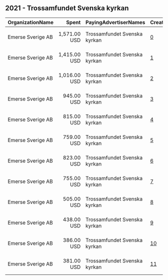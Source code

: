 ## 2021 - Trossamfundet Svenska kyrkan 
|OrganizationName|Spent|PayingAdvertiserNames|CreativeUrls|Impressions|Genders|AgeBrackets|CountryCodes|BillingAddresses|CandidateBallotInformation|
|:---|---:|:---|:---|---:|:---|:---|:---|:---|:---|
|Emerse Sverige AB|1,571.00 USD|Trossamfundet Svenska kyrkan|[0](https://www.snap.com/political-ads/asset/fa70061785c59a4e445ed048ce903167464afc7baa516945c783deef3a10e43a?mediaType=png)|1,036,340||16-20|sweden|"Hyllie Boulevard 32, Vintrie, 215 32,SE"||
|Emerse Sverige AB|1,415.00 USD|Trossamfundet Svenska kyrkan|[1](https://www.snap.com/political-ads/asset/9e8dec0965cd230a1217941ed9cf69bc5a3059c73625fb51c669a6ffb6c671c4?mediaType=png)|933,469||16-20|sweden|"Hyllie Boulevard 32, Vintrie, 215 32,SE"||
|Emerse Sverige AB|1,016.00 USD|Trossamfundet Svenska kyrkan|[2](https://www.snap.com/political-ads/asset/9e8dec0965cd230a1217941ed9cf69bc5a3059c73625fb51c669a6ffb6c671c4?mediaType=png)|615,575||21-44|sweden|"Hyllie Boulevard 32, Vintrie, 215 32,SE"||
|Emerse Sverige AB|945.00 USD|Trossamfundet Svenska kyrkan|[3](https://www.snap.com/political-ads/asset/fa70061785c59a4e445ed048ce903167464afc7baa516945c783deef3a10e43a?mediaType=png)|573,347||21-44|sweden|"Hyllie Boulevard 32, Vintrie, 215 32,SE"||
|Emerse Sverige AB|815.00 USD|Trossamfundet Svenska kyrkan|[4](https://www.snap.com/political-ads/asset/9e8dec0965cd230a1217941ed9cf69bc5a3059c73625fb51c669a6ffb6c671c4?mediaType=png)|335,033||16-20|sweden|"Hyllie Boulevard 32, Vintrie, 215 32,SE"||
|Emerse Sverige AB|759.00 USD|Trossamfundet Svenska kyrkan|[5](https://www.snap.com/political-ads/asset/fa70061785c59a4e445ed048ce903167464afc7baa516945c783deef3a10e43a?mediaType=png)|313,774||16-20|sweden|"Hyllie Boulevard 32, Vintrie, 215 32,SE"||
|Emerse Sverige AB|823.00 USD|Trossamfundet Svenska kyrkan|[6](https://www.snap.com/political-ads/asset/fa70061785c59a4e445ed048ce903167464afc7baa516945c783deef3a10e43a?mediaType=png)|297,933||21-44|sweden|"Hyllie Boulevard 32, Vintrie, 215 32,SE"||
|Emerse Sverige AB|755.00 USD|Trossamfundet Svenska kyrkan|[7](https://www.snap.com/political-ads/asset/9e8dec0965cd230a1217941ed9cf69bc5a3059c73625fb51c669a6ffb6c671c4?mediaType=png)|273,311||21-44|sweden|"Hyllie Boulevard 32, Vintrie, 215 32,SE"||
|Emerse Sverige AB|505.00 USD|Trossamfundet Svenska kyrkan|[8](https://www.snap.com/political-ads/asset/fa70061785c59a4e445ed048ce903167464afc7baa516945c783deef3a10e43a?mediaType=png)|270,264||16-20|sweden|"Hyllie Boulevard 32, Vintrie, 215 32,SE"||
|Emerse Sverige AB|438.00 USD|Trossamfundet Svenska kyrkan|[9](https://www.snap.com/political-ads/asset/9e8dec0965cd230a1217941ed9cf69bc5a3059c73625fb51c669a6ffb6c671c4?mediaType=png)|234,284||16-20|sweden|"Hyllie Boulevard 32, Vintrie, 215 32,SE"||
|Emerse Sverige AB|386.00 USD|Trossamfundet Svenska kyrkan|[10](https://www.snap.com/political-ads/asset/fa70061785c59a4e445ed048ce903167464afc7baa516945c783deef3a10e43a?mediaType=png)|190,169||21-44|sweden|"Hyllie Boulevard 32, Vintrie, 215 32,SE"||
|Emerse Sverige AB|381.00 USD|Trossamfundet Svenska kyrkan|[11](https://www.snap.com/political-ads/asset/9e8dec0965cd230a1217941ed9cf69bc5a3059c73625fb51c669a6ffb6c671c4?mediaType=png)|187,864||21-44|sweden|"Hyllie Boulevard 32, Vintrie, 215 32,SE"||
